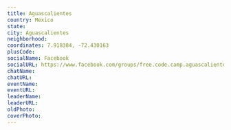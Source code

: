```yaml
---
title: Aguascalientes
country: Mexico
state: 
city: Aguascalientes
neighborhood: 
coordinates: 7.918384, -72.430163
plusCode:
socialName: Facebook
socialURL: https://www.facebook.com/groups/free.code.camp.aguascalientes
chatName:
chatURL:
eventName:
eventURL:
leaderName:
leaderURL:
oldPhoto: 
coverPhoto:
---
```

